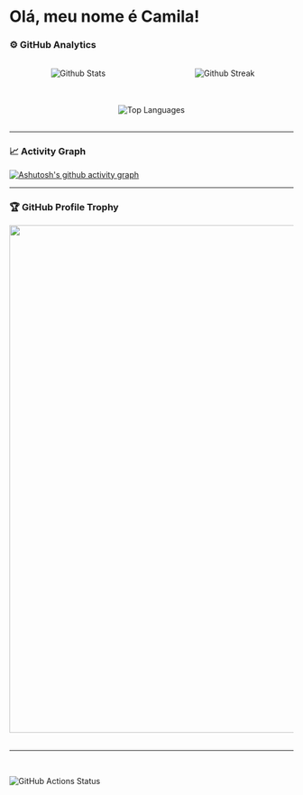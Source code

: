 # Olá, meu nome é Camila!

### ⚙️ GitHub Analytics

<div align="center" style="display: flex; flex-wrap: wrap; justify-content: center; gap: 16px;">
  <div style="flex: 1;width: 100%; padding: 16px; text-align: center;">
    <img
      src="https://github-readme-stats.vercel.app/api?username=TeixeiraCamila&theme=onedark&hide_border=false&include_all_commits=true"
      alt="Github Stats"
    />
  </div>
  <div style="flex: 1;width: 100%;  padding: 16px; text-align: center;">
    <img
      src="https://github-readme-streak-stats.herokuapp.com/?user=TeixeiraCamila&theme=onedark&hide_border=false"
      alt="Github Streak"
    />
  </div>
  <div style="width: 100%; padding: 16px; text-align: center;">
    <img
      src="https://github-readme-stats.vercel.app/api/top-langs/?username=TeixeiraCamila&theme=onedark&hide_border=false&include_all_commits=true&count_private=true&layout=compact"
      alt="Top Languages"
    />
  </div>
</div>

---

### 📈 Activity Graph

[![Ashutosh's github activity graph](https://github-readme-activity-graph.vercel.app/graph?username=TeixeiraCamila&bg_color=282c34&color=e4bf7a&line=df6d74&point=4e4942&area=true&hide_border=true)](https://github.com/ashutosh00710/github-readme-activity-graph)

---

### 🏆 GitHub Profile Trophy

<div align="center">
  <a
    href="https://github.com/ryo-ma/github-profile-trophy"
    title="repositório de troféus"
  >
    <img
      width="900"
      src="https://github-profile-trophy.vercel.app/?username=TeixeiraCamila&column=8&theme=onedark&no-frame=true&no-bg=true"
    />

  </a>
</div>

<br>

---

<br>

![GitHub Actions Status](https://img.shields.io/github/workflow/status/TeixeiraCamila/MeuProjeto/CI?style=flat-square)
